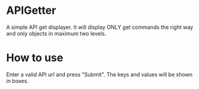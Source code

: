 # APIGetter
A simple API get displayer. It will display ONLY get commands the right way and only objects in maximum two levels.

# How to use
Enter a valid API url and press "Submit". 
The keys and values will be shown in boxes.
